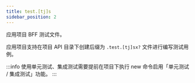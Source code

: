```yaml
---
title: test.[tj]s
sidebar_position: 2
---
```


应用项目 BFF 测试文件。

应用项目支持在项目 API 目录下创建后缀为 `.test.[tj]sx?` 文件进行编写测试用例。

:::info
使用单元测试、集成测试需要提前在项目下执行 new 命令启用「单元测试 / 集成测试」功能。
:::
